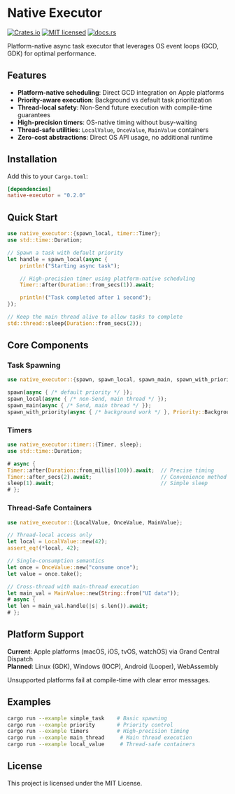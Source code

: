 # Native Executor

[![Crates.io](https://img.shields.io/crates/v/native-executor.svg)](https://crates.io/crates/native-executor)
[![MIT licensed](https://img.shields.io/badge/license-MIT-blue.svg)](./LICENSE)
[![docs.rs](https://docs.rs/native-executor/badge.svg)](https://docs.rs/native-executor)

Platform-native async task executor that leverages OS event loops (GCD, GDK) for optimal performance.

## Features

- **Platform-native scheduling**: Direct GCD integration on Apple platforms
- **Priority-aware execution**: Background vs default task prioritization
- **Thread-local safety**: Non-Send future execution with compile-time guarantees
- **High-precision timers**: OS-native timing without busy-waiting
- **Thread-safe utilities**: `LocalValue`, `OnceValue`, `MainValue` containers
- **Zero-cost abstractions**: Direct OS API usage, no additional runtime

## Installation

Add this to your `Cargo.toml`:

```toml
[dependencies]
native-executor = "0.2.0"
```

## Quick Start

```rust
use native_executor::{spawn_local, timer::Timer};
use std::time::Duration;

// Spawn a task with default priority
let handle = spawn_local(async {
    println!("Starting async task");

    // High-precision timer using platform-native scheduling
    Timer::after(Duration::from_secs(1)).await;

    println!("Task completed after 1 second");
});

// Keep the main thread alive to allow tasks to complete
std::thread::sleep(Duration::from_secs(2));
```

## Core Components

### Task Spawning

```rust
use native_executor::{spawn, spawn_local, spawn_main, spawn_with_priority, Priority};

spawn(async { /* default priority */ });
spawn_local(async { /* non-Send, main thread */ });
spawn_main(async { /* Send, main thread */ });
spawn_with_priority(async { /* background work */ }, Priority::Background);
```

### Timers

```rust
use native_executor::timer::{Timer, sleep};
use std::time::Duration;

# async {
Timer::after(Duration::from_millis(100)).await;  // Precise timing
Timer::after_secs(2).await;                      // Convenience method
sleep(1).await;                                  // Simple sleep
# };
```

### Thread-Safe Containers

```rust
use native_executor::{LocalValue, OnceValue, MainValue};

// Thread-local access only
let local = LocalValue::new(42);
assert_eq!(*local, 42);

// Single-consumption semantics
let once = OnceValue::new("consume once");
let value = once.take();

// Cross-thread with main-thread execution
let main_val = MainValue::new(String::from("UI data"));
# async {
let len = main_val.handle(|s| s.len()).await;
# };
```

## Platform Support

**Current**: Apple platforms (macOS, iOS, tvOS, watchOS) via Grand Central Dispatch\
**Planned**: Linux (GDK), Windows (IOCP), Android (Looper), WebAssembly

Unsupported platforms fail at compile-time with clear error messages.

## Examples

```bash
cargo run --example simple_task    # Basic spawning
cargo run --example priority       # Priority control
cargo run --example timers         # High-precision timing
cargo run --example main_thread     # Main thread execution
cargo run --example local_value     # Thread-safe containers
```

## License

This project is licensed under the MIT License.
